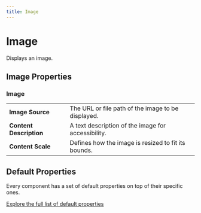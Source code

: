 ```yaml
---
title: Image
---
```


# Image

Displays an image.

## Image Properties

### Image

|    |                                                                     |
|-------------------------|-----------------------------------------------------|
| **Image Source**        | The URL or file path of the image to be displayed.  |
| **Content Description** | A text description of the image for accessibility.  |
| **Content Scale**       | Defines how the image is resized to fit its bounds. |

## Default Properties

Every component has a set of default properties on top of their specific ones.

[Explore the full list of default properties](/docs/components)